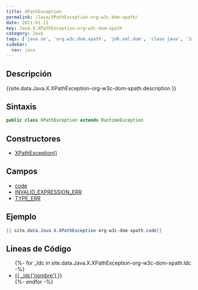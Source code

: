 ```yaml
---
title: XPathException
permalink: /Java/XPathException-org-w3c-dom-xpath/
date: 2021-01-11
key: Java.X.XPathException-org-w3c-dom-xpath
category: Java
tags: ['java se', 'org.w3c.dom.xpath', 'jdk.xml.dom', 'clase java', 'Java 1.0']
sidebar: 
  nav: java
---
```


## Descripción
{{site.data.Java.X.XPathException-org-w3c-dom-xpath.description }}

## Sintaxis
~~~java
public class XPathException extends RuntimeException
~~~

## Constructores
* [XPathException()](/Java/XPathException-org-w3c-dom-xpath/XPathException/)

## Campos
* [code](/Java/XPathException-org-w3c-dom-xpath/code)
* [INVALID_EXPRESSION_ERR](/Java/XPathException-org-w3c-dom-xpath/INVALID_EXPRESSION_ERR)
* [TYPE_ERR](/Java/XPathException-org-w3c-dom-xpath/TYPE_ERR)

## Ejemplo
~~~java
{{ site.data.Java.X.XPathException-org-w3c-dom-xpath.code}}
~~~

## Líneas de Código
<ul>
{%- for _ldc in site.data.Java.X.XPathException-org-w3c-dom-xpath.ldc -%}
   <li>
       <a href="{{_ldc['url'] }}">{{ _ldc['nombre'] }}</a>
   </li>
{%- endfor -%}
</ul>

